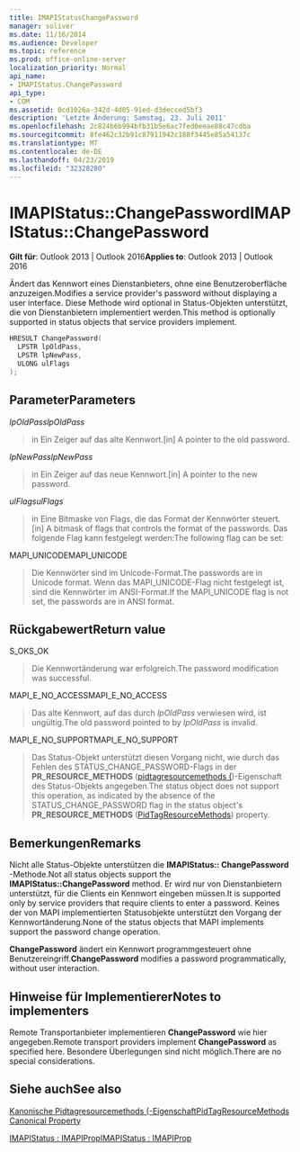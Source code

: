 ```yaml
---
title: IMAPIStatusChangePassword
manager: soliver
ms.date: 11/16/2014
ms.audience: Developer
ms.topic: reference
ms.prod: office-online-server
localization_priority: Normal
api_name:
- IMAPIStatus.ChangePassword
api_type:
- COM
ms.assetid: 0cd1026a-342d-4d05-91ed-d3decced5bf3
description: 'Letzte Änderung: Samstag, 23. Juli 2011'
ms.openlocfilehash: 2c824b6b994bfb31b5e6ac7fed0eeae88c47cdba
ms.sourcegitcommit: 8fe462c32b91c87911942c188f3445e85a54137c
ms.translationtype: MT
ms.contentlocale: de-DE
ms.lasthandoff: 04/23/2019
ms.locfileid: "32328280"
---
```

# <a name="imapistatuschangepassword"></a><span data-ttu-id="7b6fa-103">IMAPIStatus::ChangePassword</span><span class="sxs-lookup"><span data-stu-id="7b6fa-103">IMAPIStatus::ChangePassword</span></span>

  
  
<span data-ttu-id="7b6fa-104">**Gilt für**: Outlook 2013 | Outlook 2016</span><span class="sxs-lookup"><span data-stu-id="7b6fa-104">**Applies to**: Outlook 2013 | Outlook 2016</span></span> 
  
<span data-ttu-id="7b6fa-105">Ändert das Kennwort eines Dienstanbieters, ohne eine Benutzeroberfläche anzuzeigen.</span><span class="sxs-lookup"><span data-stu-id="7b6fa-105">Modifies a service provider's password without displaying a user interface.</span></span> <span data-ttu-id="7b6fa-106">Diese Methode wird optional in Status-Objekten unterstützt, die von Dienstanbietern implementiert werden.</span><span class="sxs-lookup"><span data-stu-id="7b6fa-106">This method is optionally supported in status objects that service providers implement.</span></span>
  
```cpp
HRESULT ChangePassword(
  LPSTR lpOldPass,
  LPSTR lpNewPass,
  ULONG ulFlags
);
```

## <a name="parameters"></a><span data-ttu-id="7b6fa-107">Parameter</span><span class="sxs-lookup"><span data-stu-id="7b6fa-107">Parameters</span></span>

 <span data-ttu-id="7b6fa-108">_lpOldPass_</span><span class="sxs-lookup"><span data-stu-id="7b6fa-108">_lpOldPass_</span></span>
  
> <span data-ttu-id="7b6fa-109">in Ein Zeiger auf das alte Kennwort.</span><span class="sxs-lookup"><span data-stu-id="7b6fa-109">[in] A pointer to the old password.</span></span>
    
 <span data-ttu-id="7b6fa-110">_lpNewPass_</span><span class="sxs-lookup"><span data-stu-id="7b6fa-110">_lpNewPass_</span></span>
  
> <span data-ttu-id="7b6fa-111">in Ein Zeiger auf das neue Kennwort.</span><span class="sxs-lookup"><span data-stu-id="7b6fa-111">[in] A pointer to the new password.</span></span>
    
 <span data-ttu-id="7b6fa-112">_ulFlags_</span><span class="sxs-lookup"><span data-stu-id="7b6fa-112">_ulFlags_</span></span>
  
> <span data-ttu-id="7b6fa-113">in Eine Bitmaske von Flags, die das Format der Kennwörter steuert.</span><span class="sxs-lookup"><span data-stu-id="7b6fa-113">[in] A bitmask of flags that controls the format of the passwords.</span></span> <span data-ttu-id="7b6fa-114">Das folgende Flag kann festgelegt werden:</span><span class="sxs-lookup"><span data-stu-id="7b6fa-114">The following flag can be set:</span></span>
    
<span data-ttu-id="7b6fa-115">MAPI_UNICODE</span><span class="sxs-lookup"><span data-stu-id="7b6fa-115">MAPI_UNICODE</span></span> 
  
> <span data-ttu-id="7b6fa-116">Die Kennwörter sind im Unicode-Format.</span><span class="sxs-lookup"><span data-stu-id="7b6fa-116">The passwords are in Unicode format.</span></span> <span data-ttu-id="7b6fa-117">Wenn das MAPI_UNICODE-Flag nicht festgelegt ist, sind die Kennwörter im ANSI-Format.</span><span class="sxs-lookup"><span data-stu-id="7b6fa-117">If the MAPI_UNICODE flag is not set, the passwords are in ANSI format.</span></span>
    
## <a name="return-value"></a><span data-ttu-id="7b6fa-118">Rückgabewert</span><span class="sxs-lookup"><span data-stu-id="7b6fa-118">Return value</span></span>

<span data-ttu-id="7b6fa-119">S_OK</span><span class="sxs-lookup"><span data-stu-id="7b6fa-119">S_OK</span></span> 
  
> <span data-ttu-id="7b6fa-120">Die Kennwortänderung war erfolgreich.</span><span class="sxs-lookup"><span data-stu-id="7b6fa-120">The password modification was successful.</span></span>
    
<span data-ttu-id="7b6fa-121">MAPI_E_NO_ACCESS</span><span class="sxs-lookup"><span data-stu-id="7b6fa-121">MAPI_E_NO_ACCESS</span></span> 
  
> <span data-ttu-id="7b6fa-122">Das alte Kennwort, auf das durch _lpOldPass_ verwiesen wird, ist ungültig.</span><span class="sxs-lookup"><span data-stu-id="7b6fa-122">The old password pointed to by  _lpOldPass_ is invalid.</span></span> 
    
<span data-ttu-id="7b6fa-123">MAPI_E_NO_SUPPORT</span><span class="sxs-lookup"><span data-stu-id="7b6fa-123">MAPI_E_NO_SUPPORT</span></span> 
  
> <span data-ttu-id="7b6fa-124">Das Status-Objekt unterstützt diesen Vorgang nicht, wie durch das Fehlen des STATUS_CHANGE_PASSWORD-Flags in der **PR_RESOURCE_METHODS** ([pidtagresourcemethods (](pidtagresourcemethods-canonical-property.md))-Eigenschaft des Status-Objekts angegeben.</span><span class="sxs-lookup"><span data-stu-id="7b6fa-124">The status object does not support this operation, as indicated by the absence of the STATUS_CHANGE_PASSWORD flag in the status object's **PR_RESOURCE_METHODS** ([PidTagResourceMethods](pidtagresourcemethods-canonical-property.md)) property.</span></span>
    
## <a name="remarks"></a><span data-ttu-id="7b6fa-125">Bemerkungen</span><span class="sxs-lookup"><span data-stu-id="7b6fa-125">Remarks</span></span>

<span data-ttu-id="7b6fa-126">Nicht alle Status-Objekte unterstützen die **IMAPIStatus:: ChangePassword** -Methode.</span><span class="sxs-lookup"><span data-stu-id="7b6fa-126">Not all status objects support the **IMAPIStatus::ChangePassword** method.</span></span> <span data-ttu-id="7b6fa-127">Er wird nur von Dienstanbietern unterstützt, für die Clients ein Kennwort eingeben müssen.</span><span class="sxs-lookup"><span data-stu-id="7b6fa-127">It is supported only by service providers that require clients to enter a password.</span></span> <span data-ttu-id="7b6fa-128">Keines der von MAPI implementierten Statusobjekte unterstützt den Vorgang der Kennwortänderung.</span><span class="sxs-lookup"><span data-stu-id="7b6fa-128">None of the status objects that MAPI implements support the password change operation.</span></span> 
  
 <span data-ttu-id="7b6fa-129">**ChangePassword** ändert ein Kennwort programmgesteuert ohne Benutzereingriff.</span><span class="sxs-lookup"><span data-stu-id="7b6fa-129">**ChangePassword** modifies a password programmatically, without user interaction.</span></span> 
  
## <a name="notes-to-implementers"></a><span data-ttu-id="7b6fa-130">Hinweise für Implementierer</span><span class="sxs-lookup"><span data-stu-id="7b6fa-130">Notes to implementers</span></span>

<span data-ttu-id="7b6fa-131">Remote Transportanbieter implementieren **ChangePassword** wie hier angegeben.</span><span class="sxs-lookup"><span data-stu-id="7b6fa-131">Remote transport providers implement **ChangePassword** as specified here.</span></span> <span data-ttu-id="7b6fa-132">Besondere Überlegungen sind nicht möglich.</span><span class="sxs-lookup"><span data-stu-id="7b6fa-132">There are no special considerations.</span></span> 
  
## <a name="see-also"></a><span data-ttu-id="7b6fa-133">Siehe auch</span><span class="sxs-lookup"><span data-stu-id="7b6fa-133">See also</span></span>



[<span data-ttu-id="7b6fa-134">Kanonische Pidtagresourcemethods (-Eigenschaft</span><span class="sxs-lookup"><span data-stu-id="7b6fa-134">PidTagResourceMethods Canonical Property</span></span>](pidtagresourcemethods-canonical-property.md)
  
[<span data-ttu-id="7b6fa-135">IMAPIStatus : IMAPIProp</span><span class="sxs-lookup"><span data-stu-id="7b6fa-135">IMAPIStatus : IMAPIProp</span></span>](imapistatusimapiprop.md)

